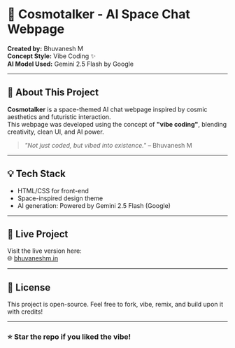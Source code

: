 # 🌌 Cosmotalker - AI Space Chat Webpage

**Created by:** Bhuvanesh M  
**Concept Style:** Vibe Coding ✨  
**AI Model Used:** Gemini 2.5 Flash by Google

---

## 🚀 About This Project

**Cosmotalker** is a space-themed AI chat webpage inspired by cosmic aesthetics and futuristic interaction.  
This webpage was developed using the concept of **"vibe coding"**, blending creativity, clean UI, and AI power.

> _"Not just coded, but vibed into existence."_ – Bhuvanesh M

---

## 💡 Tech Stack

- HTML/CSS for front-end
- Space-inspired design theme
- AI generation: Powered by Gemini 2.5 Flash (Google)

---

## 📁 Live Project

Visit the live version here:  
🌐 [bhuvaneshm.in](https://bhuvaneshm.in)

---

## 📄 License

This project is open-source. Feel free to fork, vibe, remix, and build upon it with credits!

---

### ⭐ Star the repo if you liked the vibe!

